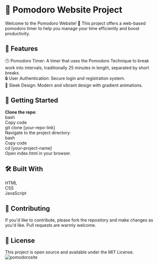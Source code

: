 # 🍅 **Pomodoro Website Project**  
Welcome to the Pomodoro Website! 🎉 This project offers a web-based pomodoro timer to help you manage your time efficiently and boost productivity.

## 🌟 **Features**  
🕒 Pomodoro Timer: A timer that uses the Pomodoro Technique to break work into intervals, traditionally 25 minutes in length, separated by short breaks.  
🔒 User Authentication: Secure login and registration system.  
🌈 Sleek Design: Modern and vibrant design with gradient animations.  
## 🚀 **Getting Started**
**Clone the repo**:  
bash  
Copy code  
git clone [your-repo-link]  
Navigate to the project directory:  
bash  
Copy code  
cd [your-project-name]  
Open index.html in your browser.  
## 🛠 **Built With**
HTML  
CSS  
JavaScript  
## 🤝 **Contributing**  
If you'd like to contribute, please fork the repository and make changes as you'd like. Pull requests are warmly welcome.  

## 📜 **License**  
This project is open source and available under the MIT License.  
![pomodorosite](https://github.com/emirpyazici/pomodoro-website/assets/142224791/d9d10690-1dfe-4e68-b37c-120da751255d)

